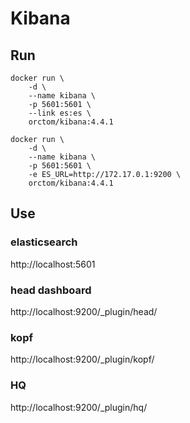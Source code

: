 # Kibana
## Run
```
docker run \
	-d \
	--name kibana \
	-p 5601:5601 \
	--link es:es \
	orctom/kibana:4.4.1
```
```
docker run \
	-d \
	--name kibana \
	-p 5601:5601 \
	-e ES_URL=http://172.17.0.1:9200 \
	orctom/kibana:4.4.1
```

## Use

### elasticsearch
http://localhost:5601

### head dashboard
http://localhost:9200/_plugin/head/

### kopf
http://localhost:9200/_plugin/kopf/

### HQ
http://localhost:9200/_plugin/hq/